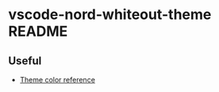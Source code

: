 # vscode-nord-whiteout-theme README

## Useful

- [Theme color reference](https://code.visualstudio.com/api/references/theme-color#status-bar-colorsgs)
